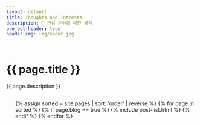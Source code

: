 ```yaml
---
layout: default
title: Thoughts and Intrests
description: 🤔 관심 분야에 대한 생각
project-header: true
header-img: img/about.jpg
---
```

<div class='o-grid'>
    <div class='o-grid__col o-grid__col--full'>
        <div class='o-grid__head o-grid__head--full'>
            <hr style='visibility:hidden'>
                <h1 class='c-page__title'>{{ page.title }}</h1>
                <p class='c-page__subtitle'>{{ page.description }}</p>
            <hr style='visibility:hidden'>
        </div>
        <ul class='c-list'>
            {% assign sorted = site.pages | sort: 'order' | reverse %}
            {% for page in sorted %}
                {% if page.blog == true %}
                    {% include post-list.html %}
                {% endif %}
            {% endfor %}
        </ul>
    </div>
</div>